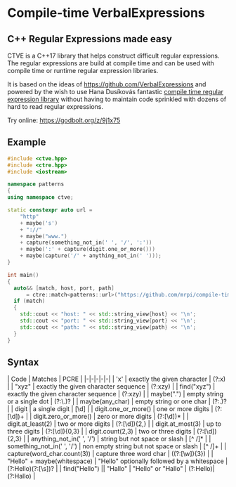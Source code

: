 # Compile-time VerbalExpressions

## C++ Regular Expressions made easy

CTVE is a C++17 library that helps construct difficult regular expressions.
The regular expressions are build at compile time and can be used with compile time or runtime regular expression libraries.

It is based on the ideas of https://github.com/VerbalExpressions and powered by the wish to use Hana Dusíkovás fantastic [compile time regular expression library](https://github.com/hanickadot/compile-time-regular-expressions) without having to maintain code sprinkled with dozens of hard to read regular expressions.

Try online: https://godbolt.org/z/9j1x75

## Example

```c++
#include <ctve.hpp>
#include <ctre.hpp>
#include <iostream>

namespace patterns
{
using namespace ctve;

static constexpr auto url =
    "http"
    + maybe('s')
    + "://"
    + maybe("www.")
    + capture(something_not_in(' ', '/', ':'))
    + maybe(':' + capture(digit.one_or_more()))
    + maybe(capture('/' + anything_not_in(' ')));
}

int main()
{
  auto&& [match, host, port, path] 
      = ctre::match<patterns::url>("https://github.com/mrpi/compile-time-verbal-expressions");
  if (match)
  {
    std::cout << "host: " << std::string_view{host} << '\n';
    std::cout << "port: " << std::string_view{port} << '\n';
    std::cout << "path: " << std::string_view{path} << '\n';
  }
}
```

## Syntax

| Code | Matches | PCRE |
|-|-|-|-|-|
| 'x' | exactly the given character | (?:x) |
| "xyz" | exactly the given character sequence | (?:xzy) |
| find("xyz") | exactly the given character sequence | (?:xzy) |
| maybe(".") | empty string or a single dot | (?:\\.)? |
| maybe(any_char) | empty string or one char | (?:.)? |
| digit | a single digit | [\d] |
| digit.one_or_more() | one or more digits | (?:[\d])+ |
| digit.zero_or_more() | zero or more digits | (?:[\d])* |
| digit.at_least(2) | two or more digits | (?:[\d]){2,} |
| digit.at_most(3) | up to three digits | (?:[\d]){0,3} |
| digit.count(2,3) | two or three digits | (?:[\d]){2,3} |
| anything_not_in(' ', '/') | string but not space or slash | [^ /]* |
| something_not_in(' ', '/') | non empty string but not space or slash | [^ /]+ |
| capture(word_char.count(3)) | capture three word char | ((?:[\w]){3}) |
| "Hello" + maybe(whitespace) | "Hello" optionally followed by a whitespace | (?:Hello)(?:[\s])? |
| find("Hello") \|\| "Hallo" | "Hello" or "Hallo" | (?:Hello)\|(?:Hallo) |
